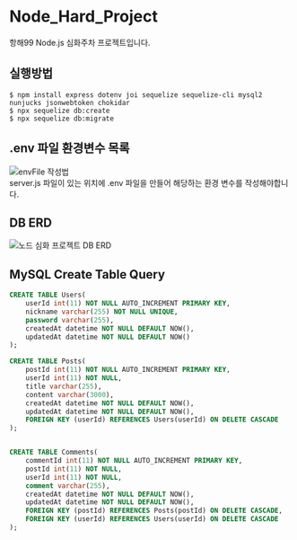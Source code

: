# Node_Hard_Project
항해99 Node.js 심화주차 프로젝트입니다.



## 실행방법
``` shell
$ npm install express dotenv joi sequelize sequelize-cli mysql2 nunjucks jsonwebtoken chokidar
$ npx sequelize db:create
$ npx sequelize db:migrate
```

## .env 파일 환경변수 목록
![envFile 작성법](https://user-images.githubusercontent.com/49636918/136246255-30d194a8-8265-41a2-b917-af5eeac2c9f8.png)  
server.js 파일이 있는 위치에 .env 파일을 만들어 해당하는 환경 변수를 작성해야합니다.


## DB ERD
![노드 심화 프로젝트 DB ERD](https://user-images.githubusercontent.com/49636918/136245920-033f614a-5b77-42c5-b021-173a7ce56b27.png)


## MySQL Create Table Query
``` sql
CREATE TABLE Users(
    userId int(11) NOT NULL AUTO_INCREMENT PRIMARY KEY,
    nickname varchar(255) NOT NULL UNIQUE,
    password varchar(255),
    createdAt datetime NOT NULL DEFAULT NOW(),
    updatedAt datetime NOT NULL DEFAULT NOW()
);

CREATE TABLE Posts(
    postId int(11) NOT NULL AUTO_INCREMENT PRIMARY KEY,
    userId int(11) NOT NULL,
    title varchar(255),
    content varchar(3000),
    createdAt datetime NOT NULL DEFAULT NOW(),
    updatedAt datetime NOT NULL DEFAULT NOW(),
    FOREIGN KEY (userId) REFERENCES Users(userId) ON DELETE CASCADE
);


CREATE TABLE Comments(
    commentId int(11) NOT NULL AUTO_INCREMENT PRIMARY KEY,
    postId int(11) NOT NULL, 
    userId int(11) NOT NULL, 
    comment varchar(255), 
    createdAt datetime NOT NULL DEFAULT NOW(),
    updatedAt datetime NOT NULL DEFAULT NOW(),
    FOREIGN KEY (postId) REFERENCES Posts(postId) ON DELETE CASCADE,
    FOREIGN KEY (userId) REFERENCES Users(userId) ON DELETE CASCADE
);
```
